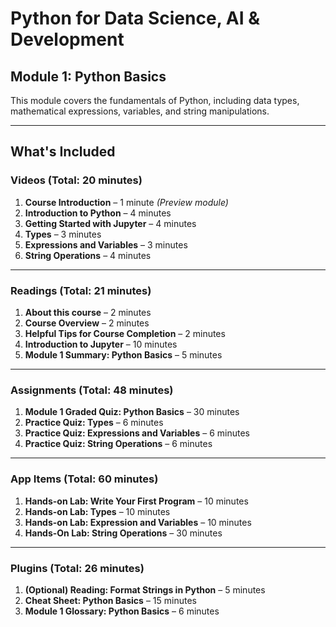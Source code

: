 # Python for Data Science, AI & Development

## Module 1: Python Basics

This module covers the fundamentals of Python, including data types, mathematical expressions, variables, and string manipulations.

---

## **What's Included**

### **Videos** (Total: 20 minutes)
1. **Course Introduction** – 1 minute *(Preview module)*
2. **Introduction to Python** – 4 minutes
3. **Getting Started with Jupyter** – 4 minutes
4. **Types** – 3 minutes
5. **Expressions and Variables** – 3 minutes
6. **String Operations** – 4 minutes

---

### **Readings** (Total: 21 minutes)
1. **About this course** – 2 minutes
2. **Course Overview** – 2 minutes
3. **Helpful Tips for Course Completion** – 2 minutes
4. **Introduction to Jupyter** – 10 minutes
5. **Module 1 Summary: Python Basics** – 5 minutes

---

### **Assignments** (Total: 48 minutes)
1. **Module 1 Graded Quiz: Python Basics** – 30 minutes
2. **Practice Quiz: Types** – 6 minutes
3. **Practice Quiz: Expressions and Variables** – 6 minutes
4. **Practice Quiz: String Operations** – 6 minutes

---

### **App Items** (Total: 60 minutes)
1. **Hands-on Lab: Write Your First Program** – 10 minutes
2. **Hands-on Lab: Types** – 10 minutes
3. **Hands-on Lab: Expression and Variables** – 10 minutes
4. **Hands-On Lab: String Operations** – 30 minutes

---

### **Plugins** (Total: 26 minutes)
1. **(Optional) Reading: Format Strings in Python** – 5 minutes
2. **Cheat Sheet: Python Basics** – 15 minutes
3. **Module 1 Glossary: Python Basics** – 6 minutes
